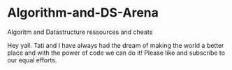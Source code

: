 # Algorithm-and-DS-Arena
Algoritm and Datastructure ressources and cheats

Hey yall. Tati and I have always had the dream of making the world a better place and with the power of code we can do it!
Please like and subscribe to our equal efforts.
